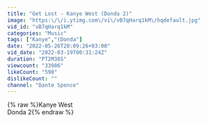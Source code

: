 ```yaml
---
title: "Get Lost - Kanye West (Donda 2)"
image: "https:\/\/i.ytimg.com\/vi\/vB7qHarq1kM\/hqdefault.jpg"
vid_id: "vB7qHarq1kM"
categories: "Music"
tags: ["Kanye","(Donda"]
date: "2022-05-26T20:09:26+03:00"
vid_date: "2022-03-19T00:31:24Z"
duration: "PT2M38S"
viewcount: "33986"
likeCount: "590"
dislikeCount: ""
channel: "Dante Spence"
---
```

{% raw %}Kanye West <br />Donda 2{% endraw %}
